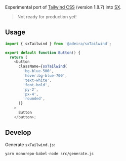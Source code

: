 Experimental port of [Tailwind CSS](https://tailwindcss.com/) (version 1.8.7) into [SX](https://github.com/adeira/sx).

> Not ready for production yet!

## Usage

```js
import { sxTailwind } from '@adeira/sxTailwind';

export default function Button() {
  return (
    <button
      className={sxTailwind(
        'bg-blue-500',
        'hover:bg-blue-700',
        'text-white',
        'font-bold',
        'py-2',
        'px-4',
        'rounded',
      )}
    >
      Button
    </button>;
```

## Develop

Generate `sxTailwind.js`:

```
yarn monorepo-babel-node src/generate.js
```

